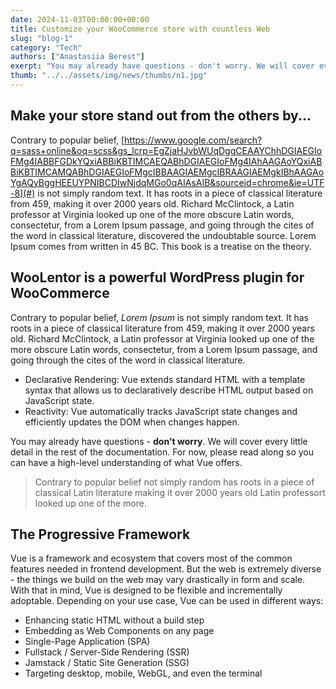 ```yaml
---
date: 2024-11-03T00:00:00+00:00
title: Customize your WooCommerce store with countless Web
slug: "blog-1"
category: "Tech"
authors: ["Anastasiia Berest"]
exerpt: "You may already have questions - don't worry. We will cover every little detail in the rest of the documentation. For now, please read along so you can have a high-level understanding of what Vue offers."
thumb: "../../assets/img/news/thumbs/n1.jpg"
---
```


## Make your store stand out from the others by...

Contrary to popular belief, [https://www.google.com/search?q=sass+online&oq=scss&gs_lcrp=EgZjaHJvbWUqDggCEAAYChhDGIAEGIoFMg4IABBFGDkYQxiABBiKBTIMCAEQABhDGIAEGIoFMg4IAhAAGAoYQxiABBiKBTIMCAMQABhDGIAEGIoFMgcIBBAAGIAEMgcIBRAAGIAEMgkIBhAAGAoYgAQyBggHEEUYPNIBCDIwNjdqMGo0qAIAsAIB&sourceid=chrome&ie=UTF-8](#) is not simply random text. It has roots in a piece of classical literature from 459, making it over 2000 years old. Richard McClintock, a Latin professor at Virginia looked up one of the more obscure Latin words, consectetur, from a Lorem Ipsum passage, and going through the cites of the word in classical literature, discovered the undoubtable source. Lorem Ipsum comes from written in 45 BC. This book is a treatise on the theory.

## WooLentor is a powerful WordPress plugin for WooCommerce

Contrary to popular belief, _Lorem Ipsum_ is not simply random text. It has roots in a piece of classical literature from 459, making it over 2000 years old. Richard McClintock, a Latin professor at Virginia looked up one of the more obscure Latin words, consectetur, from a Lorem Ipsum passage, and going through the cites of the word in classical literature.

- Declarative Rendering: Vue extends standard HTML with a template syntax that allows us to declaratively describe HTML output based on JavaScript state.
- Reactivity: Vue automatically tracks JavaScript state changes and efficiently updates the DOM when changes happen.

You may already have questions - **don't worry**. We will cover every little detail in the rest of the documentation. For now, please read along so you can have a high-level understanding of what Vue offers.

> Contrary to popular belief not simply random has roots in a piece of classical Latin literature making it over 2000 years old Latin professort looked up one of the more.

## The Progressive Framework

Vue is a framework and ecosystem that covers most of the common features needed in frontend development. But the web is extremely diverse - the things we build on the web may vary drastically in form and scale. With that in mind, Vue is designed to be flexible and incrementally adoptable. Depending on your use case, Vue can be used in different ways:

- Enhancing static HTML without a build step
- Embedding as Web Components on any page
- Single-Page Application (SPA)
- Fullstack / Server-Side Rendering (SSR)
- Jamstack / Static Site Generation (SSG)
- Targeting desktop, mobile, WebGL, and even the terminal
